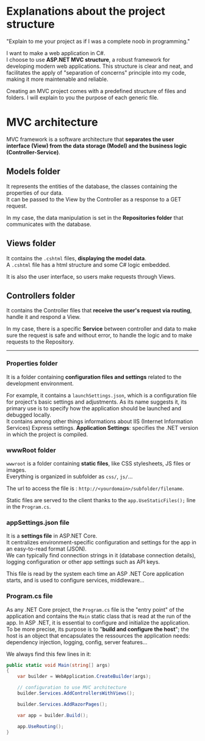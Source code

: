 # Explanations about the project structure

"Explain to me your project as if I was a complete noob in programming."

I want to make a web application in C#.\
I choose to use **ASP.NET MVC structure**, a robust framework for developing modern web applications. This structure is clear and neat, and facilitates the apply of "separation of concerns" principle into my code, making it more maintenable and reliable.

Creating an MVC project comes with a predefined structure of files and folders. I will explain to you the purpose of each generic file.

# MVC architecture
MVC framework is a software architecture that **separates the user interface (View) from the data storage (Model) and the business logic (Controller-Service)**.

## Models folder
It represents the entities of the database, the classes containing the properties of our data.\
It can be passed to the View by the Controller as a response to a GET request.

In my case, the data manipulation is set in the **Repositories folder** that communicates with the database.

## Views folder
It contains the `.cshtml` files, **displaying the model data**.\
A `.cshtml` file has a html structure and some C# logic embedded.

It is also the user interface, so users make requests through Views.

## Controllers folder
It contains the Controller files that **receive the user's request via routing**, handle it and respond a View.

In my case, there is a specific **Service** between controller and data to make sure the request is safe and without error, to handle the logic and to make requests to the Repository.

---

### Properties folder
It is a folder containing **configuration files and settings** related to the development environment.

For example, it contains a `launchSettings.json`, which is a configuration file for project's basic settings and adjustments. As its name suggests it, its primary use is to specify how the application should be launched and debugged locally.\
It contains among other things informations about IIS (Internet Information Services) Express settings. **Application Settings**: specifies the .NET version in which the project is compiled.

### wwwRoot folder
`wwwroot` is a folder containing **static files**, like CSS stylesheets, JS files or images.\
Everything is organized in subfolder as `css/`, `js/`...

The url to access the file is : `http://<yourdomain>/subfolder/filename`.

Static files are served to the client thanks to the `app.UseStaticFiles();` line in the `Program.cs`.

### appSettings.json file
It is a **settings file** in ASP.NET Core.\
It centralizes environment-specific configuration and settings for the app in an easy-to-read format (JSON).\
We can typically find connection strings in it (database connection details), logging configuration or other app settings such as API keys.

This file is read by the system each time an ASP .NET Core application starts, and is used to configure services, middleware...

### Program.cs file
As any .NET Core project, the `Program.cs` file is the "entry point" of the application and contains the `Main` static class that is read at the run of the app. In ASP .NET, it is essential to configure and initialize the application.\
To be more precise, its purpose is to "**build and configure the host**"; the host is an object that encapsulates the ressources the application needs: dependency injection, logging, config, server features...

We always find this few lines in it:
```C#
public static void Main(string[] args)
{
    var builder = WebApplication.CreateBuilder(args);

    // configuration to use MVC architecture
    builder.Services.AddControllersWithViews();

    builder.Services.AddRazorPages();

    var app = builder.Build();

    app.UseRouting();
}
```